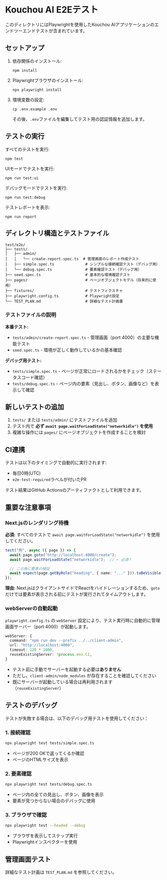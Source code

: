 # Kouchou AI E2Eテスト

このディレクトリにはPlaywrightを使用したKouchou AIアプリケーションのエンドツーエンドテストが含まれています。

## セットアップ

1. 依存関係のインストール:
   ```
   npm install
   ```

2. Playwrightブラウザのインストール:
   ```
   npx playwright install
   ```

3. 環境変数の設定:
   ```
   cp .env.example .env
   ```
   その後、`.env`ファイルを編集してテスト用の認証情報を追加します。

## テストの実行

すべてのテストを実行:
```
npm test
```

UIモードでテストを実行:
```
npm run test:ui
```

デバッグモードでテストを実行:
```
npm run test:debug
```

テストレポートを表示:
```
npm run report
```

## ディレクトリ構造とテストファイル

```
test/e2e/
├── tests/
│   ├── admin/
│   │   └── create-report.spec.ts  # 管理画面のレポート作成テスト
│   ├── simple.spec.ts              # シンプルな接続確認テスト（デバッグ用）
│   └── debug.spec.ts               # 要素確認テスト（デバッグ用）
├── seed.spec.ts                    # 基本的な環境確認テスト
├── pages/                          # ページオブジェクトモデル（将来的に使用）
├── fixtures/                       # テストフィクスチャ
├── playwright.config.ts            # Playwright設定
└── TEST_PLAN.md                    # 詳細なテスト計画書
```

### テストファイルの説明

**本番テスト:**
- `tests/admin/create-report.spec.ts` - 管理画面（port 4000）の主要な機能テスト
- `seed.spec.ts` - 環境が正しく動作しているかの基本確認

**デバッグ用テスト:**
- `tests/simple.spec.ts` - ページが正常にロードされるかをチェック（ステータスコード確認）
- `tests/debug.spec.ts` - ページ内の要素（見出し、ボタン、画像など）を表示して確認

## 新しいテストの追加

1. `tests/` または `tests/admin/` にテストファイルを追加
2. テスト内で **必ず `await page.waitForLoadState("networkidle")` を使用**
3. 複雑な操作には `pages/` にページオブジェクトを作成することを検討

## CI連携

テストは以下のタイミングで自動的に実行されます:
- 毎日0時(UTC)
- `e2e-test-required`ラベルが付いたPR

テスト結果はGitHub Actionsのアーティファクトとして利用できます。

## 重要な注意事項

### Next.jsのレンダリング待機

**必須:** すべてのテストで `await page.waitForLoadState("networkidle")` を使用してください。

```typescript
test("例", async ({ page }) => {
  await page.goto("http://localhost:4000/create");
  await page.waitForLoadState("networkidle");  // ← 必須！

  // この後に要素の検証
  await expect(page.getByRole("heading", { name: "..." })).toBeVisible();
});
```

**理由:** Next.jsはクライアントサイドでReactをハイドレーションするため、`goto`だけでは要素が表示される前にテストが実行されてタイムアウトします。

### webServerの自動起動

`playwright.config.ts` の `webServer` 設定により、テスト実行時に自動的に管理画面サーバー（port 4000）が起動します。

```typescript
webServer: {
  command: "npm run dev --prefix ../../client-admin",
  url: "http://localhost:4000",
  timeout: 120 * 1000,
  reuseExistingServer: !process.env.CI,
}
```

- テスト前に手動でサーバーを起動する必要は**ありません**
- ただし、`client-admin/node_modules` が存在することを確認してください
- 既にサーバーが起動している場合は再利用されます（`reuseExistingServer`）

## テストのデバッグ

テストが失敗する場合は、以下のデバッグ用テストを使用してください：

### 1. 接続確認

```bash
npx playwright test tests/simple.spec.ts
```

- ページが200 OKで返ってくるか確認
- ページのHTMLサイズを表示

### 2. 要素確認

```bash
npx playwright test tests/debug.spec.ts
```

- ページ内の全ての見出し、ボタン、画像を表示
- 要素が見つからない場合のデバッグに使用

### 3. ブラウザで確認

```bash
npx playwright test --headed --debug
```

- ブラウザを表示してステップ実行
- Playwrightインスペクターを使用

## 管理画面テスト

詳細なテスト計画は `TEST_PLAN.md` を参照してください。
